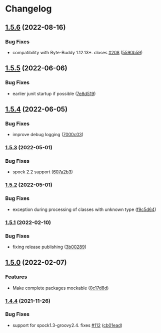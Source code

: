 # Changelog

## [1.5.6](https://github.com/joke/spock-mockable/compare/v1.5.5...v1.5.6) (2022-08-16)


### Bug Fixes

* compatibility with Byte-Buddy 1.12.13+. closes [#208](https://github.com/joke/spock-mockable/issues/208) ([5590b59](https://github.com/joke/spock-mockable/commit/5590b5993bcc30ef20b7d64b9573527d10b15a31))

## [1.5.5](https://github.com/joke/spock-mockable/compare/v1.5.4...v1.5.5) (2022-06-06)


### Bug Fixes

* earlier junit startup if possible ([7e8d519](https://github.com/joke/spock-mockable/commit/7e8d5197c1d7c8942792bae466d87cd967896184))

## [1.5.4](https://github.com/joke/spock-mockable/compare/v1.5.3...v1.5.4) (2022-06-05)


### Bug Fixes

* improve debug logging ([7000c03](https://github.com/joke/spock-mockable/commit/7000c0353f9013a8037ccf0ece82a74ea7b49eb9))

### [1.5.3](https://github.com/joke/spock-mockable/compare/v1.5.2...v1.5.3) (2022-05-01)


### Bug Fixes

* spock 2.2 support ([607a2b3](https://github.com/joke/spock-mockable/commit/607a2b3f183f640d6d430d332815580e006f6b10))

### [1.5.2](https://github.com/joke/spock-mockable/compare/v1.5.1...v1.5.2) (2022-05-01)


### Bug Fixes

* exception during processing of classes with unknown type ([f9c5d64](https://github.com/joke/spock-mockable/commit/f9c5d64e17d4a008c02cd14c9335526c204b032c))

### [1.5.1](https://github.com/joke/spock-mockable/compare/v1.5.0...v1.5.1) (2022-02-10)


### Bug Fixes

* fixing release publishing ([3b00289](https://github.com/joke/spock-mockable/commit/3b002892c52da583d69b28cb8f896bf70ce23312))

## [1.5.0](https://github.com/joke/spock-mockable/compare/v1.4.4...v1.5.0) (2022-02-07)


### Features

* Make complete packages mockable ([0c17d8d](https://github.com/joke/spock-mockable/commit/0c17d8d8c9f27378b2d2ec98f9f8f4bc8f717f98))

### [1.4.4](https://www.github.com/joke/spock-mockable/compare/v1.4.3...v1.4.4) (2021-11-26)


### Bug Fixes

* support for spock1.3-groovy2.4. fixes [#112](https://www.github.com/joke/spock-mockable/issues/112) ([cb01ead](https://www.github.com/joke/spock-mockable/commit/cb01ead6c913b333bae807bd5f576f9972710db3))
